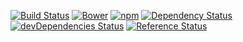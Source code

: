 [![Build Status](https://img.shields.io/travis/yivo/google-maps-api-provider/master.svg)](https://travis-ci.org/yivo/google-maps-api-provider)
[![Bower](https://img.shields.io/bower/v/google-maps-api-provider.svg)]()
[![npm](https://img.shields.io/npm/v/google-maps-api-provider.svg)](https://www.npmjs.com/package/google-maps-api-provider)
[![Dependency Status](https://img.shields.io/david/yivo/google-maps-api-provider.svg)](https://david-dm.org/yivo/google-maps-api-provider)
[![devDependencies Status](https://img.shields.io/david/dev/yivo/google-maps-api-provider.svg)](https://david-dm.org/yivo/google-maps-api-provider?type=dev)
[![Reference Status](https://www.versioneye.com/coffeescript/yivo:google-maps-api-provider/reference_badge.svg?style=flat-square)](https://www.versioneye.com/coffeescript/yivo:google-maps-api-provider/references)
